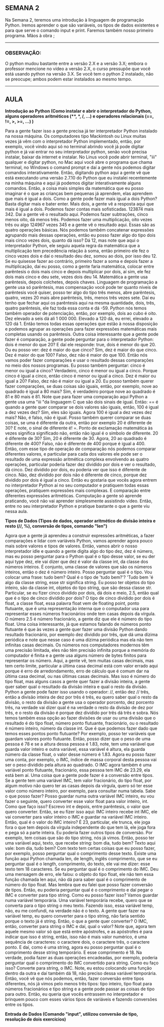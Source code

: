 ## SEMANA 2 
Na Semana 2, teremos uma introdução à linguagem de programação Python. Iremos aprender o que são variáveis, os tipos de dados existentes e para que serve o comando input e print. Faremos também nosso primeiro programa. Mãos à obra ;
________________________

### OBSERVAÇÃO: 
O python mudou bastante entre a versão 2.X e a versão 3.X; embora o professor mencione no vídeo a versão 2.X, o curso pressupõe que você está usando python na versão 3.X. Se você tem o python 2 instalado, não se preocupe; ambos podem estar instalados ao mesmo tempo.

_________________________

## AULA

<b>Introdução ao Python (Como instalar e abrir o interpretador do Python, alguns operadores aritméticos (**, *, /, ...) e operadores relacionais (==, !=, >, >=, ...) ) </b>

Para a gente fazer isso a gente precisa já ter interpretador Python instalado na nossa máquina. Os computadores tipo Mackintosh ou Linux muitas vezes já vêm com o interpretador Python implementado, então, por exemplo, você vindo aqui só no terminal abrindo você já pode digitar python e já vai entrar no seu interpretador python, senão você precisa instalar, baixar da internet e instalar. No Linus você pode abrir terminal, "iii" qualquer e digitar python, no Mac aqui você abre o programa que chama terminal, no Windows o comand prompt e daí a gente nós podemos digitar comandos interativamente. Então, digitando python aqui a gente vê que está executando uma versão 2.7.10 do Python que eu instalei recentemente na minha máquina e aqui já podemos digitar interativamente alguns comandos. Então, a coisa mais simples da matemática que eu posso imaginar é o que as crianças bem pequenas já aprendem, elas aprendem que mais é igual a dois. Como a gente pode fazer mais igual a dois Python? Basta digitar mais e bater enter. Mais dois, a gente vê a resposta aqui que mais é igual a dois. Podemos fazer contas mais sofisticadas. 123874 mais 342. Daí a gente vê o resultado aqui. Podemos fazer subtrações, cinco menos oito, dá menos três. Podemos fazer uma multiplicação, oito vezes três ou algo 124967 vezes 345 e a gente vê o resultado aqui. Essas são as quatro operações básicas. Nós podemos também concatenar expressões agrupando mais dessas operações, então eu posso fazer algo do tipo dois mais cinco vezes dois, quanto dá isso? Dá 12, mas note que aqui o interpretador Python, ele seguiu aquela regra da matemática que a multiplicação tem precedência relação à soma, então primeiro ele fez o cinco vezes dois e daí o resultado deu dez, somou ao dois, por isso deu 12. Se eu quisesse fazer ao contrário, primeiro fazer a soma e depois fazer a multiplicação, daí eu posso, como a gente faria matemática, colocar entre parêntesis o dois mais cinco e depois multiplicar por dois, aí sim, ele fez dois mais cinco e deu sete, vezes dois deu 14. Matemática a gente usa parêntesis, depois colchetes, depois chaves. Linguagem de programação a gente usa só parêntesis, mas compensação você pode ter quanto níveis de parêntesis você quiser, posso ter algo do tipo três menos, abre parêntesis, quatro, vezes 20 mais abre parêntesis, três, menos três vezes sete. Daí eu tenho que fechar aqui os parêntesis aqui na mesma quantidade, dois, três, quatro parêntesis, ele faz toda essa conta e dá -59. Python nós temos também operador de potenciação, então, por exemplo, dois ao cubo é oito. Dez elevado a seis dá ali 1 000 000. Elevado a 120 dá, eu errei, elevado a 120 dá 1. Então temos todas essas operações que estão à nossa disposição e podemos agrupar as operações para fazer expressões matemáticas mais completas usando os parêntesis. Outra coisa interessante que a gente pode fazer é comparação, a gente pode perguntar para o interpretador Python: dois é menor do que 20? E daí ele responde: true, dois é menor do que 20. Ou eu posso ver: dez é maior do que cinco? Sim, dez é maior do que cinco. Dez é maior do que 100? Falso, dez não é maior do que 100. Então nós vamos poder fazer comparações e usar o resultado dessas comparações no meio dos nossos programas. Eu posso também perguntar: cinco é menor ou igual a cinco? Verdadeiro, cinco é menor ou igual a cinco. Porque cinco é igual a cinco, então cinco é menor ou igual a cinco. Dez é maior ou igual a 20? Falso, dez não é maior ou igual a 20. Eu posso também querer fazer comparações, se duas coisas são iguais, então, por exemplo, nove ao quadrado é igual a 80 mais? Sim, é verdadeiro porque nove ao quadrado é 81 e 80 mais é 81. Note que para fazer uma comparação aqui Python a gente usa uma "iii "da linguagem C que são dois sinais de igual. Então: == é quando a gente quer comparar se dois valores são iguais, então, 100 é igual a dez vezes dez? Sim, eles são iguais. Agora 100 é igual a dez vezes dez mais? Não, é falso, não é igual. Posso também querer comparar se duas coisas, se uma é diferente da outra, então por exemplo 20 é diferente de 30? E note, o sinal de diferente é! =. Ponto de exclamação matemática às vezes significa significado não, então não igual é o símbolo de diferente. 20 é diferente de 30? Sim, 20 é diferente de 30. Agora, 20 ao quadrado é diferente de 400? Falso, não é diferente de 400 porque é igual a 400. Então, com esse tipo de operação de comparação nós podemos comparar diferentes valores, e particular para cada dos valores ele pode ser o resultado de uma expressão aritmética complexa envolvendo as quatro operações, particular poderia fazer dez dividido por dois e ver o resultado, dá cinco. Dez dividido por dois, eu poderia ver que isso é diferente de cinco. Não, dez dividido por dois não é diferente de cinco, porque dez dividido por dois é igual a cinco. Então eu gostaria que vocês agora entrem no interpretador Python aí no seu computador e pratiquem todas essas operações, pratiquem expressões mais complexas. E comparação entre diferentes expressões aritméticas. Computação a gente só aprende praticando, você não vai aprender simplesmente assistindo vídeo. Então, entre no seu interpretador Python e pratique bastante o que a gente viu nessa aula. 

<b>Tipos de Dados (Tipos de dados, operador aritmético de divisão inteira e resto (//, %), conversão de tipos, comando "len")</b>

Agora que a gente já aprendeu a construir expressões aritméticas, a fazer comparações e lidar com variáveis Python, vamos aprender agora pouco mais sobre valores e tipos de valores. Então, vamos abrir o nosso interpretador idle e quando a gente digita algo do tipo dez, dez é número, mas eu posso perguntar para o Python qual é o tipo desse valor, se eu der aqui type dez, ele vai dizer que dez é valor da classe int, da classe dos números inteiros. É conjunto, uma classe de valores que são os números inteiros, então o dez é número inteiro. Posso perguntar qual é o tipo. Vou colocar uma frase: tudo bem? Qual é o tipo de 'tudo bem?'? 'Tudo bem 'é algo da classe string, esse str significa string. Eu posso ter objetos do tipo inteiro, são da classe int, objetos do tipo string, que são dessa classe str. Particular, se eu fizer cinco dividido por dois, dá dois e meio, 2.5, então qual que é o tipo de cinco dividido por dois? O tipo de cinco dividido por dois é float, a classe float, essa palavra float vem de floating point, ponto flutuante, que é uma representação interna que o computador usa para representar esses números fracionários onde tem casas depois da vírgula. O número 2.5 é número fracionário, a gente diz que ele é número do tipo float. Uma coisa interessante, já que estamos falando de números ponto flutuante é que às vezes a gente quer fazer uma divisão Python dando resultado fracionário, por exemplo dez dividido por três, que dá uma dízima periódica e note que nesse caso é uma dízima periódica mas ela não tem infinitas casas decimais. Os números nos computadores modernos têm uma precisão limitada, eles não têm precisão infinita porque a memória do computador é finita e a gente usa alguns número de bytes finitos para representar os número. Aqui, a gente vê, tem muitas casas decimais, mas tem certo limite, particular a última casa decimal está com valor errado aqui porque é erro de arredondamento, erro de cálculo que é comum dar na última casa decimal, ou nas últimas casas decimais. Mas isso é número do tipo float, mas alguns casos a gente quer fazer a divisão inteira, a gente quer saber qual o resultado da divisão inteira e qual o resto da divisão. Python a gente pode fazer isso usando o operador: //, então dez // três, então a divisão inteira de dez por três é três, eu quero saber qual o resto da divisão, o resto da divisão a gente usa o operador porcento, dez porcento três, na verdade vai dizer qual é na verdade o resto da divisão de dez por três, e o resto da divisão é porque dez dividido por três dá três e sobra. Nós temos também essa opção ao fazer divisões de usar ou uma divisão que o resultado é do tipo float, número ponto flutuante, fracionário, ou o resultado é número inteiro, número da classe int. Que é que podemos fazer dado que temos esses pontos ponto flutuante? Por exemplo, posso ter variáveis que guardam valores ponto flutuante. Então, posso dizer que o peso de uma pessoa é 78 e se a altura dessa pessoa é 1.83, note, tem uma variável que guarda valor inteiro e outra variável, essa variável é altura, ela guarda número da classe float, o valor desse número é 1.83. Agora eu posso fazer uma conta, por exemplo, o IMC, índice de massa corporal desta pessoa vai ser o peso dividido pela altura ao quadrado. O IMC agora também é uma variável ponto flutuante, fracionário, essa pessoa tem IMC de 23.29, ela está bem aí. Uma coisa que a gente pode fazer é a conversão entre tipos. Se a gente tem uma variável IMC, tem valor fracionário, do tipo float, por algum motivo não quero ter as casas depois da vírgula, quero só ter esse valor como número inteiro, por exemplo, para consultar numa tabela. Sabe o que posso fazer? Posso guardar numa outra variável IMC inteiro, eu vou fazer o seguinte, quero converter esse valor float para valor inteiro, int. Como que faço isso? Escrevo int e depois, entre parêntesis, o valor que quero converter. Então, se eu fizer isso aqui: IMC inteiro recebe int IMC, ele vai converter para valor inteiro o IMC e guardar na variável IMC inteiro. Então, qual é o valor do IMC inteiro? É 23, particular, ele trunca, ele joga fora o que tem depois da vírgula independente do que tem lá, ele joga fora e pega só a parte inteira. Eu poderia fazer outros tipos de conversão. Por exemplo, tem coisas que são do tipo string, nós já vimos. Então, posso ter uma variável aqui, texto, que recebe string: bom dia, tudo bem? Texto aqui vale: bom dia, tudo bem? Com texto tem certas coisas que eu posso fazer, por exemplo, posso perguntar qual o comprimento desse texto. Existe uma função aqui Python chamada len, de length, inglês comprimento, que se eu perguntar qual é o length, comprimento, do texto, ele vai me dizer: esse texto tem 18 caracteres. Se eu perguntar qual é o comprimento do IMC. Deu uma mensagem de erro, ele falou: o objeto do tipo float, ele não tem essa função chamada len aqui, não dá para saber qual é o comprimento de número do tipo float. Mas lembra que eu falei que posso fazer conversão de tipos. Então, eu poderia perguntar qual é o comprimento e daí pegar o IMC e converter para tipo string. Como eu posso fazer isso? Vamos guardar numa variável temporária. Uma variável temporária recebe, quero que se converta para o tipo string o meu texto. Fazendo isso, essa variável temp, não, eu me confundi, na verdade não é o texto. A gente quer fazer na variável temp, eu quero converter para o tipo string, não faria sentido porque o texto já é string. Então, o que a gente quer converter? O IMC, então, converter para string o IMC e daí, qual o valor? Note que, agora tem aquele mesmo valor só que está entre apóstrofes, e as apóstrofes é para indicar que isso é string, então, isso não é mais valor numérico, é uma sequência de caracteres: o caractere dois, o caractere três, o caractere ponto. E daí, como é uma string, agora eu posso perguntar qual é o comprimento desse string temporário. E esse comprimento é 18. Na verdade, podia fazer as duas operações encadeadas, por exemplo, poderia perguntar qual o comprimento do IMC convertido para string. Como eu faço isso? Converte para string, o IMC. Note, eu estou colocando uma função dentro da outra e daí também dá 18, não preciso dessa variável temporária. Então, você vê que nós podemos, então, fazer conversão entre tipos diferentes, nós já vimos pelo menos três tipos: tipo inteiro, tipo float para números fracionários e tipo string e a gente pode passar as coisas de tipo para outro. Então, eu queria que vocês entrassem no interpretador e brinquem pouco com esses vários tipos de variáveis e fazendo conversões entre os tipos. 

<b>Entrada de Dados (Comando "input", utilizou conversão de tipo, resolução de dois exercícios)</b>
